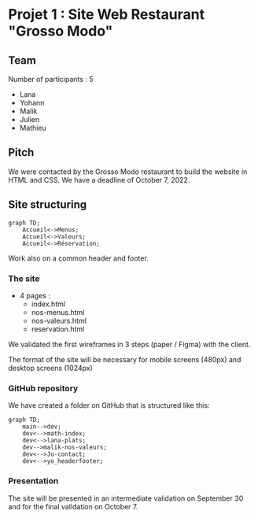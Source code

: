 # Projet 1 : Site Web Restaurant "Grosso Modo"

## Team
Number of participants : 5
- Lana
- Yohann
- Malik 
- Julien
- Mathieu 

## Pitch

We were contacted by the Grosso Modo restaurant to build the website in HTML and CSS. We have a deadline of October 7, 2022.

## Site structuring

```mermaid
graph TD;
    Accueil<->Menus;
    Accueil<->Valeurs;
    Accueil<->Réservation;
```

Work also on a common header and footer.

### The site

- 4 pages : 
  - index.html
  - nos-menus.html
  - nos-valeurs.html
  - reservation.html
  
We validated the first wireframes in 3 steps (paper / Figma) with the client. 

The format of the site will be necessary for mobile screens (480px) and desktop screens (1024px)


### GitHub repository

We have created a folder on GitHub that is structured like this: 

```mermaid
graph TD;
    main-->dev;
    dev<-->math-index;
    dev<-->lana-plats;
    dev-->malik-nos-valeurs;
    dev<-->Ju-contact;
    dev<-->yo_headerfooter;
```

### Presentation

The site will be presented in an intermediate validation on September 30 and for the final validation on October 7.
